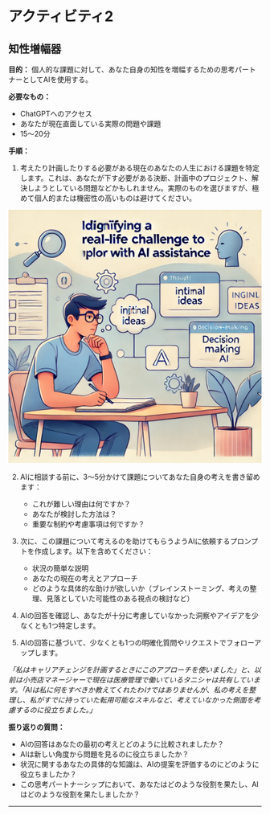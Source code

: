# アクティビティ2

## 知性増幅器

**目的：** 個人的な課題に対して、あなた自身の知性を増幅するための思考パートナーとしてAIを使用する。


**必要なもの：**

- ChatGPTへのアクセス
- あなたが現在直面している実際の問題や課題
- 15〜20分


**手順：**

1. 考えたり計画したりする必要がある現在のあなたの人生における課題を特定します。これは、あなたが下す必要がある決断、計画中のプロジェクト、解決しようとしている問題などかもしれません。実際のものを選びますが、極めて個人的または機密性の高いものは避けてください。

![](images/identify-challenge.jpg)

2. AIに相談する前に、3〜5分かけて課題についてあなた自身の考えを書き留めます：

   - これが難しい理由は何ですか？
   - あなたが検討した方法は？
   - 重要な制約や考慮事項は何ですか？

3. 次に、この課題について考えるのを助けてもらうようAIに依頼するプロンプトを作成します。以下を含めてください：

   - 状況の簡単な説明
   - あなたの現在の考えとアプローチ
   - どのような具体的な助けが欲しいか（ブレインストーミング、考えの整理、見落としていた可能性のある視点の検討など）

4. AIの回答を確認し、あなたが十分に考慮していなかった洞察やアイデアを少なくとも1つ特定します。

5. AIの回答に基づいて、少なくとも1つの明確化質問やリクエストでフォローアップします。

*「私はキャリアチェンジを計画するときにこのアプローチを使いました」*と、以前は小売店マネージャーで現在は医療管理で働いているタニシャは共有しています。*「AIは私に何をすべきか教えてくれたわけではありませんが、私の考えを整理し、私がすでに持っていた転用可能なスキルなど、考えていなかった側面を考慮するのに役立ちました。」*

**振り返りの質問：**

- AIの回答はあなたの最初の考えとどのように比較されましたか？
- AIは新しい角度から問題を見るのに役立ちましたか？
- 状況に関するあなたの具体的な知識は、AIの提案を評価するのにどのように役立ちましたか？
- この思考パートナーシップにおいて、あなたはどのような役割を果たし、AIはどのような役割を果たしましたか？

--- 